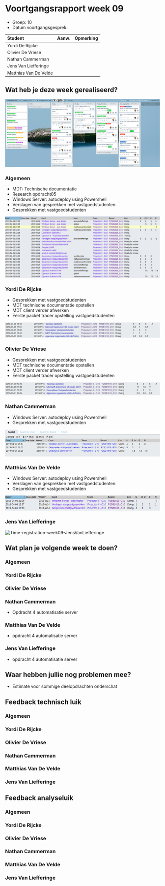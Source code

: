 # Voortgangsrapport week 09

* Groep: 10
* Datum voortgangsgesprek:

| Student  | Aanw. | Opmerking |
| :---     | :---  | :---      |
| Yordi De Rijcke |        |           |
| Olivier De Vriese |        |           |
| Nathan Cammerman |        |           |
| Jens Van Liefferinge |        |         |
| Matthias Van De Velde |        |           |

## Wat heb je deze week gerealiseerd?

![Kanban-bord](week09-kanbanbord.png)

### Algemeen

* MDT: Technische documentatie
* Research opdracht05
* Windows Server: autodeploy using Powershell
* Verslagen van gesprekken met vastgoedstudenten
* Gesprekken met vastgoedstudenten


![Time-per-assignment](week09-time-per-assignment.png)

### Yordi De Rijcke

* Gesprekken met vastgoedstudenten
* MDT technische documentatie opstellen
* MDT client verder afwerken
* Eerste packet tracer opstelling vastgoedstudenten

![Time-registration-week09-YordiDeRijcke](week09-YordiDeRijcke.JPG)


### Olivier De Vriese

* Gesprekken met vastgoedstudenten
* MDT technische documentatie opstellen
* MDT client verder afwerken
* Eerste packet tracer opstelling vastgoedstudenten 

![Time-registration-week09-OlivierDeVriese](week09-OlivierDeVriese.JPG)


### Nathan Cammerman

* Windows Server: autodeploy using Powershell
* Gesprekken met vastgoedstudenten

![Time-registration-week09-NathanCammerman](week09-NathanCammerman.PNG)


### Matthias Van De Velde
* Windows Server: autodeploy using Powershell
* Verslagen van gesprekken met vastgoedstudenten
* Gesprekken met vastgoedstudenten

![Time-registration-week09-MatthiasVanDeVelde](week09-MatthiasVanDeVelde.png)


### Jens Van Liefferinge

![Time-registration-week09-JensVanLiefferinge](week09-JensVanLiefferinge.PNG)


## Wat plan je volgende week te doen?

### Algemeen

### Yordi De Rijcke
### Olivier De Vriese
### Nathan Cammerman
* Opdracht 4 automatisatie server 
### Matthias Van De Velde
* opdracht 4 automatisatie server
### Jens Van Liefferinge
* opdracht 4 automatisatie server

## Waar hebben jullie nog problemen mee?
* Estimate voor sommige deelopdrachten onderschat

## Feedback technisch luik

### Algemeen


### Yordi De Rijcke
### Olivier De Vriese
### Nathan Cammerman
### Matthias Van De Velde
### Jens Van Liefferinge

## Feedback analyseluik

### Algemeen

### Yordi De Rijcke
### Olivier De Vriese
### Nathan Cammerman
### Matthias Van De Velde
### Jens Van Liefferinge

